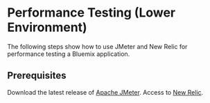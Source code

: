 # Performance Testing (Lower Environment)

The following steps show how to use JMeter and New Relic for performance testing a Bluemix application.

## Prerequisites

Download the latest release of [Apache JMeter](http://jmeter.apache.org/).
Access to [New Relic](https://newrelic.com/).

